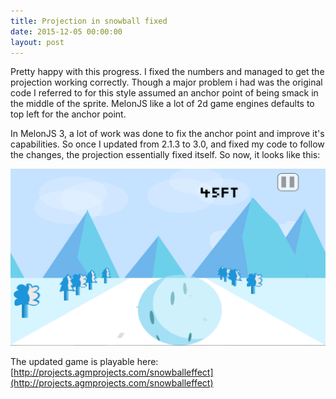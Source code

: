 ```yaml
---
title: Projection in snowball fixed
date: 2015-12-05 00:00:00
layout: post
---
```


Pretty happy with this progress. I fixed the numbers and managed to get the projection working correctly. Though a major problem i had was the original code I referred to for this style assumed an anchor point of being smack in the middle of the sprite. MelonJS like a lot of 2d game engines defaults to top left for the anchor point.

In MelonJS 3, a lot of work was done to fix the anchor point and improve it's capabilities. So once I updated from 2.1.3 to 3.0, and fixed my code to follow the changes, the projection essentially fixed itself. So now, it looks like this:


![Trees added to side of the snow pathway](/assets/snowball-projection.png)

The updated game is playable here: [http://projects.agmprojects.com/snowballeffect](http://projects.agmprojects.com/snowballeffect)